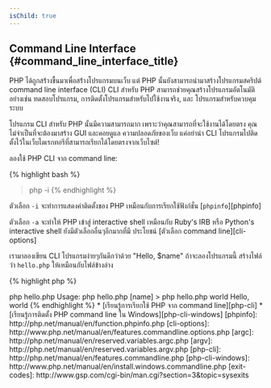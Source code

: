 ```yaml
---
isChild: true
---
```


## Command Line Interface {#command_line_interface_title}

PHP ได้ถูกสร้่างขื้นมาเพื่อสร้่างโปรแกรมบนเว็บ แต่ PHP นั้นยังสามารถนำมาสร้างโปรแกรมสคริปต์ command line interface (CLI)
CLI สำหรับ PHP สามารถช่วยคุณสร้างโปรแกรมอัตโนมัติอย่างเช่น ทดสอบโปรแกรม, การติดตั้งโปรแกรมสำหรับไปใช้งานจริง,
และ โปรแกรมสำหรับควบคุมระบบ

โปรแกรม CLI สำหรับ PHP นั้นมีความสามารถมาก เพราะว่าคุณสามารถที่จะใช้งานได้โดยตรง คุณไม่จำเป็นที่จะต้องมาสร้าง GUI และคอยดูแล
ความปลอดภัยของเว็บ แค่อย่านำ CLI โปรแกรมไปติดตั้งไว้ในเว็บไดเรกทอรีที่สามารถเรียกได้โดยตรงจากเว็บไซต์!

ลองใช้ PHP CLI จาก command line:

{% highlight bash %}
> php -i
{% endhighlight %}

ตัวเลือก `-i` จะทำการแสดงค่าติดตั้งของ PHP เหมือนกับการเรียกใช้ฟังก์ชั่น [`phpinfo`][phpinfo]

ตัวเลือก `-a` จะทำให้ PHP เข้าสู่ interactive shell เหมือนกับ Ruby's IRB หรือ Python's interactive shell ยังมีตัวเลือกอื่นๆอีกมากที่มี
ประโยชน์ [ตัวเลือก command line][cli-options]

เรามาลองเขียน CLI โปรแกรมง่ายๆกันดีกว่าด้วย "Hello, $name" ถ้าจะลองโปรแกรมนี้ สร้างไฟล์ว่า `hello.php` ให้เหมือนกับไฟล์ข้างล่าง

{% highlight php %}
<?php
if ($argc != 2) {
    echo "Usage: php hello.php [name].\n";
    exit(1);
}
$name = $argv[1];
echo "Hello, $name\n";
{% endhighlight %}

PHP ได้มีตัวแปลพิเศษสองตัวแปล ที่จะรับอาร์กิวเมนต์เข้ามาในสคริปต์ [`$argc`][argc] เป็นตัวแปล integer ที่จะบอกจำนวนอาร์กิวเมนต์ที่มี
ในสคริปต์ และ [`$argv`][argv] เป็นตัวแปล array ที่มีค่าของอาร์กิวเมนต์ที่อยู่ในสคริปต์ อาร์กิวเมนต์แรกจะเป็นชื่อของ PHP สคริปต์เสมอ
ในตัวอย่างนี้คือ `hello.php`

เมื่อใช้ `exit()` ร่วมกับจำนวนตัวเลขที่ไม่ใช่ศูนย์ จะเป็นการบอก shell ให้ทราบว่า PHP สคริปต์นี้ล้มเหลว มาตรฐานการใช้ตัวเลขกับ `exit()`
นี้สามารถอ้างอิงได้จาก[ที่นี่][exit-codes]

การเรียกใช้โปรแกรมจาก command line:

{% highlight bash %}
> php hello.php
Usage: php hello.php [name]
> php hello.php world
Hello, world
{% endhighlight %}


 * [เรียนรู้การเรียกใช้ PHP จาก command line][php-cli]
 * [เรียนรู้การติดตั้ง PHP command line ใน Windows][php-cli-windows]

[phpinfo]: http://php.net/manual/en/function.phpinfo.php
[cli-options]: http://www.php.net/manual/en/features.commandline.options.php
[argc]: http://php.net/manual/en/reserved.variables.argc.php
[argv]: http://php.net/manual/en/reserved.variables.argv.php
[php-cli]: http://php.net/manual/en/features.commandline.php
[php-cli-windows]: http://www.php.net/manual/en/install.windows.commandline.php
[exit-codes]: http://www.gsp.com/cgi-bin/man.cgi?section=3&topic=sysexits
